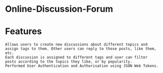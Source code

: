 # Online-Discussion-Forum

# Features
    Allows users to create new discussions about different topics and assign tags to them. Other users can reply to those posts, like them, etc.
    Each discussion is assigned to different tags and user can filter posts according to the topics they like, or by popularity.
    Performed User Authentication and Authorisation using JSON Web Tokens.
